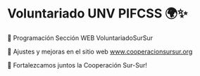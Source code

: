 # Voluntariado UNV PIFCSS 🌍✨

📌 Programación Sección WEB VoluntariadoSurSur

📌 Ajustes y mejoras en el sitio web www.cooperacionsursur.org

🚀 Fortalezcamos juntos la Cooperación Sur-Sur!